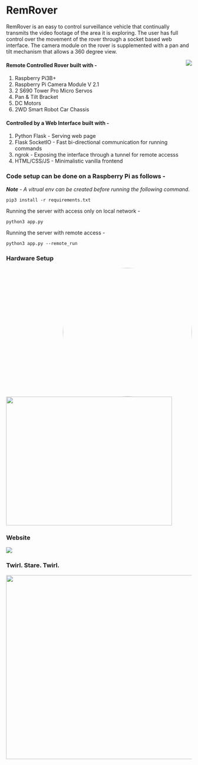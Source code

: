 # RemRover

RemRover is an easy to control surveillance vehicle that continually transmits the video footage of the area it is exploring. The user has full control over the 
movement of the rover through a socket based web interface. The camera module on the rover is supplemented with a pan and tilt mechanism that allows a 360 
degree view. 

<img align="right" src="https://user-images.githubusercontent.com/74781344/151489411-dbec2c7e-0532-407a-a16a-45ae372b0cf4.jpg">

#### Remote Controlled Rover built with - ####
1. Raspberry Pi3B+
2. Raspberry Pi Camera Module V 2.1
3. 2 S690 Tower Pro Micro Servos
4. Pan & Tilt Bracket 
5. DC Motors 
6. 2WD Smart Robot Car Chassis 

#### Controlled by a Web Interface built with - ####
1. Python Flask - Serving web page
2. Flask SocketIO - Fast bi-directional communication for running commands
3. ngrok - Exposing the interface through a tunnel for remote accesss
4. HTML/CSS/JS - Minimalistic vanilla frontend 


### Code setup can be done on a Raspberry Pi as follows - ### 

_**Note** - A vitrual env can be created before running the following command._

```
pip3 install -r requirements.txt
```

Running the server with access only on local network - 

```
python3 app.py
```

Running the server with remote access - 

```
python3 app.py --remote_run
```
### Hardware Setup ### 
<img align="right" src="https://user-images.githubusercontent.com/74781344/160652655-47335fb6-a509-4a79-9d82-70a13e9e2415.jpeg" width="350" height="350" style="border-radius:50%">
<img src="https://user-images.githubusercontent.com/74781344/160652646-41234466-3584-40de-89f6-ba0ec68dc416.jpeg" width="450" height="350">

### Website ###
<img src="https://user-images.githubusercontent.com/74781344/160654050-4fd0b75c-245e-496a-a963-13ec0cd1ab77.png">

### Twirl. Stare. Twirl. ###
<img src="https://user-images.githubusercontent.com/74781344/160661402-eac74334-6dc6-499f-868f-4b0ab633c828.gif" width="850" height="500">
